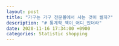 ```yaml
---
layout: post
title: "가구는 가구 전문몰에서 사는 것이 쌀까?"
description: "# 통계학_책이_어디_있더라"
date: 2020-11-16 17:34:00 +0900
categories: Statistic shopping
---
```



